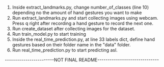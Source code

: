 1. Inside extract_landmarks.py, change number_of_classes (line 10) depending no the amount of hand gestures you want to make
2. Run extract_landmarks.py and start collecting images using webcam. Press q right after recording a hand gesture to record the next one.
3. Run create_dataset after collecting images for the dataset.
4. Run train_model.py to start training
5. Inside the real_time_prediction.py, at line 33 labels dict, define hand gestures based on their folder name in the "data" folder.
6. Run real_time_prediction.py to start predicting asl.

------------------------NOT FINAL README------------------------------
